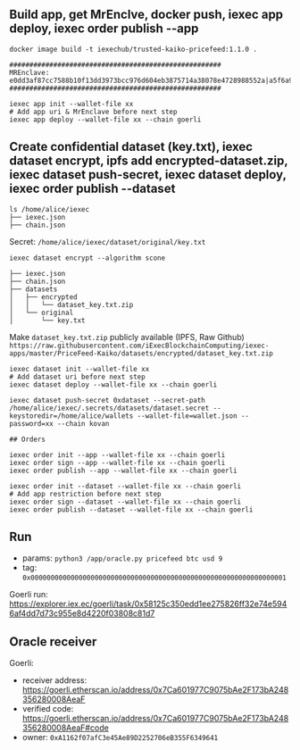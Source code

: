 

## Build app, get MrEnclve, docker push, iexec app deploy, iexec order publish --app

```docker image build -t iexechub/trusted-kaiko-pricefeed:1.1.0 .```

```
#####################################################
MREnclave: e0dd3af87cc7588b10f13dd3973bcc976d604eb3875714a38078e4728988552a|a5f6a9414186dbc8980dda7dffccee18|16e7c11e75448e31c94d023e40ece7429fb17481bc62f521c8f70da9c48110a1
#####################################################
```
```
iexec app init --wallet-file xx
# Add app uri & MrEnclave before next step
iexec app deploy --wallet-file xx --chain goerli
```

## Create confidential dataset (key.txt), iexec dataset encrypt, ipfs add encrypted-dataset.zip, iexec dataset push-secret, iexec dataset deploy, iexec order publish --dataset

```
ls /home/alice/iexec
├── iexec.json
├── chain.json
```

Secret: ```/home/alice/iexec/dataset/original/key.txt```

```iexec dataset encrypt --algorithm scone```
```
├── iexec.json
├── chain.json
├── datasets
│   ├── encrypted
│   │   └── dataset_key.txt.zip
│   └── original
│       └── key.txt
```

Make ```dataset_key.txt.zip``` publicly available (IPFS, Raw Github)
```https://raw.githubusercontent.com/iExecBlockchainComputing/iexec-apps/master/PriceFeed-Kaiko/datasets/encrypted/dataset_key.txt.zip```

```
iexec dataset init --wallet-file xx
# Add dataset uri before next step
iexec dataset deploy --wallet-file xx --chain goerli

iexec dataset push-secret 0xdataset --secret-path /home/alice/iexec/.secrets/datasets/dataset.secret --keystoredir=/home/alice/wallets --wallet-file=wallet.json --password=xx --chain kovan
```

```
## Orders

iexec order init --app --wallet-file xx --chain goerli
iexec order sign --app --wallet-file xx --chain goerli
iexec order publish --app --wallet-file xx --chain goerli

iexec order init --dataset --wallet-file xx --chain goerli
# Add app restriction before next step
iexec order sign --dataset --wallet-file xx --chain goerli
iexec order publish --dataset --wallet-file xx --chain goerli
```

## Run

* params: ```python3 /app/oracle.py pricefeed btc usd 9```
* tag: ```0x0000000000000000000000000000000000000000000000000000000000000001```

Goerli run: https://explorer.iex.ec/goerli/task/0x58125c350edd1ee275826ff32e74e5946af4dd7d73c955e8d4220f03808c81d7

## Oracle receiver

Goerli:
* receiver address: https://goerli.etherscan.io/address/0x7Ca601977C9075bAe2F173bA248356280008AeaF
* verified code: https://goerli.etherscan.io/address/0x7Ca601977C9075bAe2F173bA248356280008AeaF#code
* owner: `0xA1162f07afC3e45Ae89D2252706eB355F6349641`
